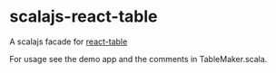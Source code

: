 # scalajs-react-table

A scalajs facade for [react-table](https://react-table.tanstack.com/)

For usage see the demo app and the comments in TableMaker.scala.
